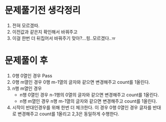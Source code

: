 # 문제풀기전 생각정리

1. 전혀 모르겠따.
2. 이전값과 같은지 확인해서 바꿔주고
3. 이걸 한번 더 뒤집어서 바꿔주기 맞아?...힝..모르겠다..ㅠ

# 문제풀이 후

1. 0행 0열인 경우 Pass
2. 0행 m열인 경우 0행 m-1열의 글자와 같으면 변경해주고 count를 1올린다.
3. n행 m열인 경우
   - n행 0열인 경우 n-1행의 0열의 글자와 같으면 변경해주고 count를 1올린다.
   - n행 m열인 경우 n행 m-1열의 글자와 같으면 변경해주고 count를 1올린다.
4. 시작이 반대인경우를 위해 한번 더 체크한다. 이 경우 0행 0열인 경우 글자를 반대로 변경해주고 count를 1올리고 2,3은 동일하게 수행한다.
